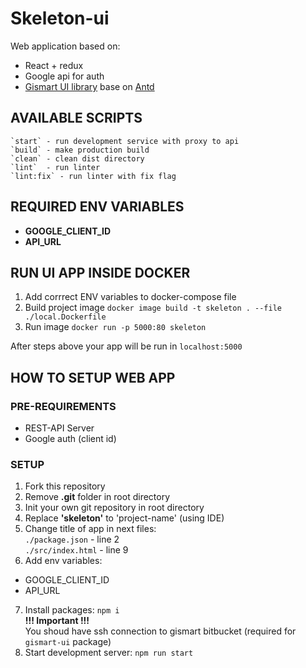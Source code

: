 # Skeleton-ui  

Web application based on:
* React + redux
* Google api for auth
* [Gismart UI library](https://bitbucket.org/gismart/gismart-ui/) base on [Antd](https://ant.design/)

  
## AVAILABLE SCRIPTS  
  
    `start` - run development service with proxy to api  
    `build` - make production build  
    `clean` - clean dist directory  
    `lint`  - run linter  
    `lint:fix` - run linter with fix flag  
  
## REQUIRED ENV VARIABLES  
  
* **GOOGLE_CLIENT_ID**  
* **API_URL**  
  
## RUN UI APP INSIDE DOCKER
  
1) Add corrrect ENV variables to docker-compose file  
2) Build project image `docker image build -t skeleton . --file  ./local.Dockerfile`  
3) Run image `docker run -p 5000:80 skeleton`  
  
After steps above your app will be run in `localhost:5000`  
  
## HOW TO SETUP WEB APP

### PRE-REQUIREMENTS
* REST-API Server  
* Google auth (client id)  

### SETUP  
1) Fork this repository  
2) Remove **.git** folder in root directory  
3) Init your own git repository in root directory  
4) Replace **'skeleton'** to 'project-name' (using IDE)  
5) Change title of app in next files:  
  `./package.json`   - line 2  
  `./src/index.html` - line 9  
6) Add env variables:
  * GOOGLE_CLIENT_ID  
  * API_URL  
7) Install packages: `npm i`  
  **!!! Important !!!**  
  You shoud have ssh connection to gismart bitbucket (required for `gismart-ui` package)  
8) Start development server: `npm run start`  

